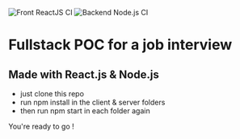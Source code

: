 ![Front ReactJS CI](https://github.com/zeley93/FullStackMasteosTest/workflows/Front%20ReactJS%20CI/badge.svg?branch=main)
![Backend Node.js CI](https://github.com/zeley93/FullStackMasteosTest/workflows/Backend%20Node.js%20CI/badge.svg)

# Fullstack POC for a job interview

## Made with React.js & Node.js


- just clone this repo
- run npm install in the client & server folders
- then run npm start in each folder again

You're ready to go !
